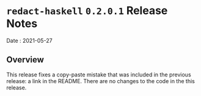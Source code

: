# `redact-haskell` `0.2.0.1` Release Notes

Date
: 2021-05-27

## Overview

This release fixes a copy-paste mistake that was included in the previous
release: a link in the README.  There are no changes to the code in the this
release.
